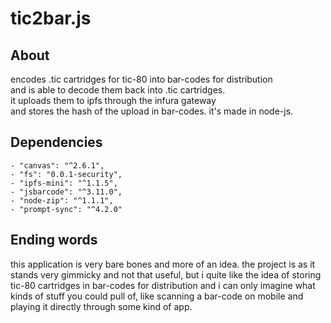# tic2bar.js

## About

encodes .tic cartridges for tic-80 into bar-codes for distribution  
and is able to decode them back into .tic cartridges.  
it uploads them to ipfs through the infura gateway  
and stores the hash of the upload in bar-codes.
it's made in node-js.

## Dependencies

    - "canvas": "^2.6.1",
    - "fs": "0.0.1-security",
    - "ipfs-mini": "^1.1.5",
    - "jsbarcode": "^3.11.0",
    - "node-zip": "^1.1.1",
    - "prompt-sync": "^4.2.0"

## Ending words

this application is very bare bones and more of an idea.
the project is as it stands very gimmicky and not that useful,
but i quite like the idea of storing tic-80 cartridges in bar-codes
for distribution and i can only imagine what kinds of stuff you could pull of,
like scanning a bar-code on mobile and playing it directly through some kind of app.
